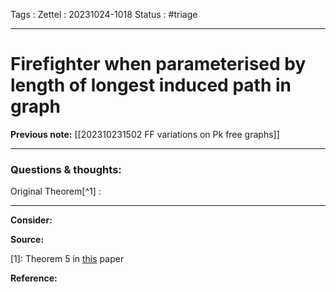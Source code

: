 Tags :
Zettel :  20231024-1018
Status : #triage 

-----

# Firefighter when parameterised by length of longest induced path in graph

**Previous note:** [[202310231502 FF variations on Pk free graphs]]

-----

### Questions & thoughts:

Original Theorem[^1] : 

-----
 
**Consider:**


**Source:** 

[1]: Theorem 5 in [this](https://doi.org/10.1016/j.tcs.2015.11.024) paper


**Reference:** 
